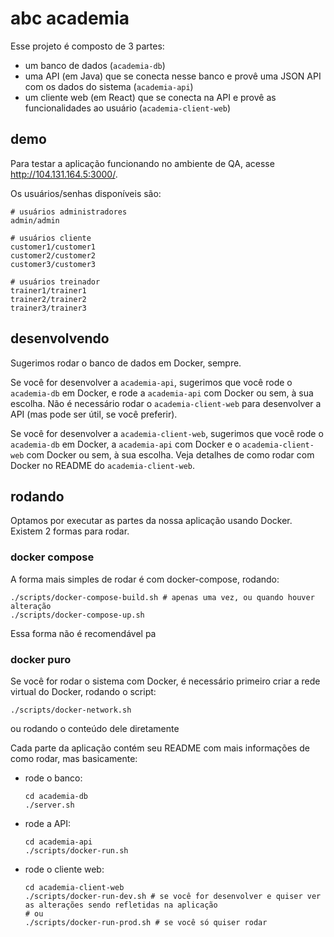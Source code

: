 # abc academia

Esse projeto é composto de 3 partes:

- um banco de dados (`academia-db`)
- uma API (em Java) que se conecta nesse banco e provê uma JSON API com os dados do sistema (`academia-api`)
- um cliente web (em React) que se conecta na API e provê as funcionalidades ao usuário (`academia-client-web`)


## demo

Para testar a aplicação funcionando no ambiente de QA, acesse http://104.131.164.5:3000/.

Os usuários/senhas disponíveis são:

```
# usuários administradores
admin/admin

# usuários cliente
customer1/customer1
customer2/customer2
customer3/customer3

# usuários treinador
trainer1/trainer1
trainer2/trainer2
trainer3/trainer3
```

## desenvolvendo

Sugerimos rodar o banco de dados em Docker, sempre.

Se você for desenvolver a `academia-api`, sugerimos que você rode o `academia-db` em Docker, e rode a `academia-api` com Docker ou sem, à sua escolha. Não é necessário rodar o `academia-client-web` para desenvolver a API (mas pode ser útil, se você preferir).

Se você for desenvolver a `academia-client-web`, sugerimos que você rode o `academia-db` em Docker, a `academia-api` com Docker e o `academia-client-web` com Docker ou sem, à sua escolha. Veja detalhes de como rodar com Docker no README do `academia-client-web`.

## rodando

Optamos por executar as partes da nossa aplicação usando Docker. Existem 2 formas para rodar.

### docker compose

A forma mais simples de rodar é com docker-compose, rodando:

```shell
./scripts/docker-compose-build.sh # apenas uma vez, ou quando houver alteração
./scripts/docker-compose-up.sh
```

Essa forma não é recomendável pa

### docker puro
Se você for rodar o sistema com Docker, é necessário primeiro criar a rede virtual do Docker, rodando o script:

```shell
./scripts/docker-network.sh
```

ou rodando o conteúdo dele diretamente

Cada parte da aplicação contém seu README com mais informações de como rodar, mas basicamente:

- rode o banco:

  ```shell
  cd academia-db
  ./server.sh
  ```

- rode a API:

  ```shell
  cd academia-api
  ./scripts/docker-run.sh
  ```

- rode o cliente web:
  ```shell
  cd academia-client-web
  ./scripts/docker-run-dev.sh # se você for desenvolver e quiser ver as alterações sendo refletidas na aplicação
  # ou
  ./scripts/docker-run-prod.sh # se você só quiser rodar
  ```
